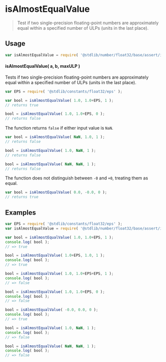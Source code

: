 <!--

@license Apache-2.0

Copyright (c) 2025 The Stdlib Authors.

Licensed under the Apache License, Version 2.0 (the "License");
you may not use this file except in compliance with the License.
You may obtain a copy of the License at

   http://www.apache.org/licenses/LICENSE-2.0

Unless required by applicable law or agreed to in writing, software
distributed under the License is distributed on an "AS IS" BASIS,
WITHOUT WARRANTIES OR CONDITIONS OF ANY KIND, either express or implied.
See the License for the specific language governing permissions and
limitations under the License.

-->

# isAlmostEqualValue

> Test if two single-precision floating-point numbers are approximately equal within a specified number of ULPs (units in the last place).

<section class="usage">

## Usage

```javascript
var isAlmostEqualValue = require( '@stdlib/number/float32/base/assert/is-almost-equal-value' );
```

#### isAlmostEqualValue( a, b, maxULP )

Tests if two single-precision floating-point numbers are approximately equal within a specified number of ULPs (units in the last place).

```javascript
var EPS = require( '@stdlib/constants/float32/eps' );

var bool = isAlmostEqualValue( 1.0, 1.0+EPS, 1 );
// returns true

bool = isAlmostEqualValue( 1.0, 1.0+EPS, 0 );
// returns false
```

The function returns `false` if either input value is `NaN`.

```javascript
var bool = isAlmostEqualValue( NaN, 1.0, 1 );
// returns false

bool = isAlmostEqualValue( 1.0, NaN, 1 );
// returns false

bool = isAlmostEqualValue( NaN, NaN, 1 );
// returns false
```

The function does not distinguish between `-0` and `+0`, treating them as equal.

```javascript
var bool = isAlmostEqualValue( 0.0, -0.0, 0 );
// returns true
```

</section>

<!-- /.usage -->

<section class="notes">

</section>

<!-- /.notes -->

<section class="examples">

## Examples

<!-- eslint no-undef: "error" -->

```javascript
var EPS = require( '@stdlib/constants/float32/eps' );
var isAlmostEqualValue = require( '@stdlib/number/float32/base/assert/is-almost-equal-value' );

var bool = isAlmostEqualValue( 1.0, 1.0+EPS, 1 );
console.log( bool );
// => true

bool = isAlmostEqualValue( 1.0+EPS, 1.0, 1 );
console.log( bool );
// => true

bool = isAlmostEqualValue( 1.0, 1.0+EPS+EPS, 1 );
console.log( bool );
// => false

bool = isAlmostEqualValue( 1.0, 1.0+EPS, 0 );
console.log( bool );
// => false

bool = isAlmostEqualValue( -0.0, 0.0, 0 );
console.log( bool );
// => true

bool = isAlmostEqualValue( 1.0, NaN, 1 );
console.log( bool );
// => false

bool = isAlmostEqualValue( NaN, NaN, 1 );
console.log( bool );
// => false
```

</section>

<!-- /.examples -->

<!-- Section for related `stdlib` packages. Do not manually edit this section, as it is automatically populated. -->

<section class="related">

</section>

<!-- /.related -->

<!-- Section for all links. Make sure to keep an empty line after the `section` element and another before the `/section` close. -->

<section class="links">

</section>

<!-- /.links -->
